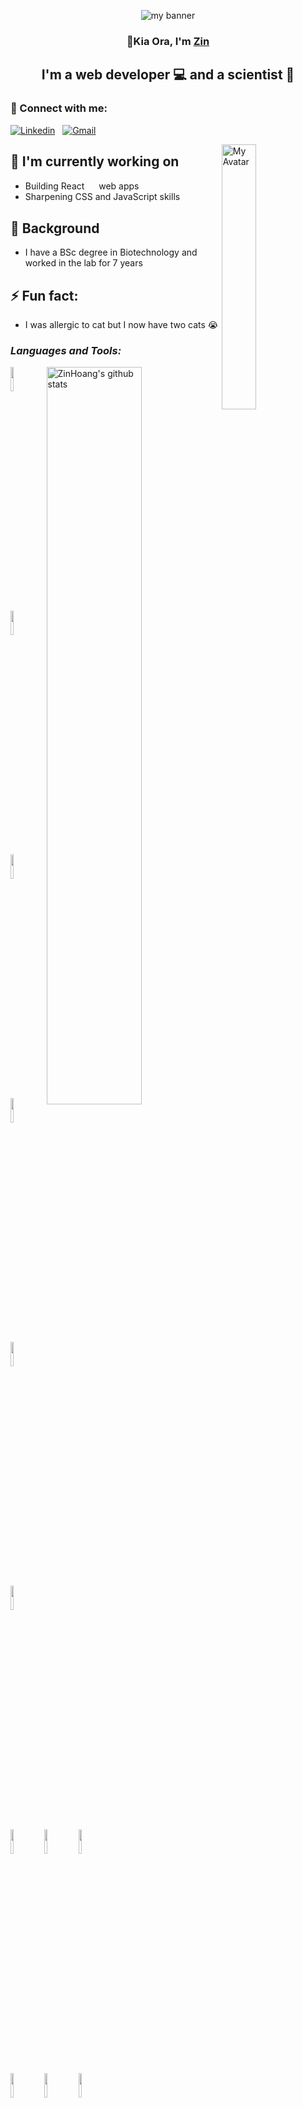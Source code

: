<!-- My title -->
<p align ="center">
  <img src="https://i.imgur.com/eettblz.png" alt='my banner'>
</p>

<h3 align="center">
  👋Kia Ora, I'm <a href="https://zinhoang.github.io/">Zin</a>
</h3> 

<h2 align="center">
  I'm a web developer 💻 and a scientist 🔬
</h2> 

### 🤝 Connect with me:
[![Linkedin](https://img.shields.io/badge/-LinkedIn-blue?style=flat&logo=Linkedin&logoColor=white)](https://www.linkedin.com/in/zinhoang/) &nbsp;
[![Gmail](https://img.shields.io/badge/-Gmail-c14438?style=flat&logo=Gmail&logoColor=white)](mailto:hoang.mantue@gmail.com)

<img width="33%" align="right" alt="My Avatar" src="https://i.imgur.com/FtdEDX6.png" />

## 🔭 I'm currently working on
- Building React <img width=15 src="https://www.vectorlogo.zone/logos/reactjs/reactjs-icon.svg"> web apps
- Sharpening CSS and JavaScript skills

<!-- ## 💼I’m currently learning 
- JavaScript
- SQLite -->

##  🌱 Background
- I have a BSc degree in Biotechnology and worked in the lab for 7 years

## ⚡ Fun fact: 
- I was allergic to cat but I now have two cats :sob:


### *Languages and Tools:*
<p>
  <a href="https://github.com/ZinHoang/handle-path-oz">
    <img width="55%" align="right" alt="ZinHoang's github stats" src="https://github-readme-stats.vercel.app/api?username=ZinHoang&show_icons=true&hide_border=true" />
  </a>

<code><img width="10%" src="https://www.vectorlogo.zone/logos/w3_html5/w3_html5-ar21.svg"></code>
<code><img width="10%" height="10%" src="https://www.vectorlogo.zone/logos/javascript/javascript-ar21.svg"></code>
<code><img width="10%" src="https://www.vectorlogo.zone/logos/w3_css/w3_css-ar21.svg"></code>
  <br />
<code><img width="10%" src="https://www.vectorlogo.zone/logos/nodejs/nodejs-ar21.svg"></code>
<code><img width="10%" src="https://www.vectorlogo.zone/logos/handlebarsjs/handlebarsjs-ar21.svg"></code>
<code><img width="10%" src="https://www.vectorlogo.zone/logos/json/json-ar21.svg"></code>
<br />
<code><img width="10%" src="https://www.vectorlogo.zone/logos/expressjs/expressjs-ar21.svg"></code>
<code><img width="10%" src="https://www.vectorlogo.zone/logos/java/java-ar21.svg"></code>
<code><img width="10%" src="https://www.vectorlogo.zone/logos/jestjsio/jestjsio-ar21.svg"></code>
  <br />
<code><img width="10%" src="https://www.vectorlogo.zone/logos/npmjs/npmjs-ar21.svg"></code>
<code><img width="10%" src="https://www.vectorlogo.zone/logos/reactjs/reactjs-ar21.svg"></code>
<code><img width="10%" src="https://www.vectorlogo.zone/logos/sqlite/sqlite-ar21.svg"></code>
  <br />
</p>

<!-- This readme was inspired by Murillo Comino - https://github.com/onimur and Yu Shi https://github.com/yushi1007 -->



